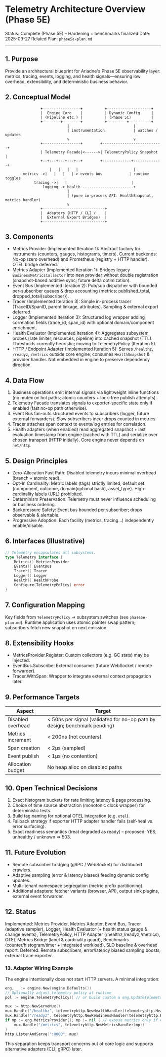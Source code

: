 # Telemetry Architecture Overview (Phase 5E)

Status: Complete (Phase 5E) – Hardening + benchmarks finalized
Date: 2025-09-27
Related Plan: `phase5e-plan.md`

---

## 1. Purpose

Provide an architectural blueprint for Ariadne's Phase 5E observability layer: metrics, tracing, events, logging, and health signals—ensuring low overhead, extensibility, and deterministic business behavior.

## 2. Conceptual Model

```
                +-----------------+          +--------------------+
                |  Engine Core    |          | Dynamic Config     |
                | (Pipeline etc.) |          | (Phase 5C)         |
                +--------+--------+          +---------+----------+
                            |                             |
                            | instrumentation             | watches / updates
                            v                             v
                +-----------------+        +---------------------------+
                | Telemetry Facade|<------>| TelemetryPolicy Snapshot  |
                +--+---+---+---+--+        +-------------+-------------+
                    |   |   |   |                         |
        metrics ->|   |   |   |-> events bus            | runtime toggles
             tracing ->|   |                             |
                 logging -> health -----------------------+
                            |
                            | (pure in-process API: HealthSnapshot, metrics handler)
                            v
                +----------------------------+
                |  Adapters (HTTP / CLI /    |
                |  External Export Bridges)  |
                +----------------------------+
```

## 3. Components

- Metrics Provider (Implemented Iteration 1): Abstract factory for instruments (counters, gauges, histograms, timers). Current backends: No-op (zero overhead) and Prometheus (registry + HTTP handler). OTEL bridge deferred.
- Metrics Adapter (Implemented Iteration 1): Bridges legacy `BusinessMetricsCollector` into new provider without double registration (snapshot-based additive sync; future delta optimization).
- Event Bus (Implemented Iteration 2): Pub/sub dispatcher with bounded per-subscriber queues & drop accounting (metrics: published_total, dropped_total{subscriber}).
- Tracer (Implemented Iteration 3): Simple in-process tracer (TraceID/SpanID, parent linkage, attributes). Sampling & external export deferred.
- Logger (Implemented Iteration 3): Structured log wrapper adding correlation fields (trace_id, span_id) with optional domain/component enrichment.
- Health Evaluator (Implemented Iteration 4): Aggregates subsystem probes (rate limiter, resources, pipeline) into cached snapshot (TTL). Thresholds currently heuristic; moving to TelemetryPolicy (Iteration 5).
- HTTP / Endpoint Adapter (Implemented Iteration 5): Serves `/healthz`, `/readyz`, `/metrics` outside core engine; consumes `HealthSnapshot` & provider handler. Not embedded in engine to preserve dependency direction.

## 4. Data Flow

1. Business operations emit internal signals via lightweight inline functions (no mutex on hot paths; atomic counters + lock-free publish attempts).
2. Telemetry Facade translates signals to exporter-specific state only if enabled (fast no-op path otherwise).
3. Event Bus fan-outs structured events to subscribers (logger, future external forwarders). Slow subscribers incur drops counted in metrics.
4. Tracer attaches span context to events/log entries for correlation.
5. Health adapters (when enabled) read aggregated snapshot + last evaluation timestamp from engine (cached with TTL) and serialize over chosen transport (HTTP initially). Core engine never depends on `net/http`.

## 5. Design Principles

- Zero-Allocation Fast Path: Disabled telemetry incurs minimal overhead (branch + atomic read).
- Opt-In Cardinality: Metric labels (tags) strictly limited; default set: {component, outcome, domain(optional hash), asset_type}. High-cardinality labels (URL) prohibited.
- Determinism Preservation: Telemetry must never influence scheduling or business ordering.
- Backpressure Safety: Event bus bounded per subscriber; drops observable & alertable.
- Progressive Adoption: Each facility (metrics, tracing…) independently enable/disable.

## 6. Interfaces (Illustrative)

```go
// Telemetry encapsulates all subsystems.
type Telemetry interface {
    Metrics() MetricsProvider
    Events() EventBus
    Tracer() Tracer
    Logger() Logger
    Health() HealthProbe
    Configure(TelemetryPolicy) error
}
```

## 7. Configuration Mapping

Key fields from `TelemetryPolicy` → subsystem switches (see `phase5e-plan.md`). Runtime application uses atomic pointer swap pattern; subscribers fetch new snapshot on next emission.

## 8. Extensibility Hooks

- MetricsProvider.Register: Custom collectors (e.g. GC stats) may be injected.
- EventBus.Subscribe: External consumer (future WebSocket / remote forwarder).
- Tracer.WithSpan: Wrapper to integrate external context propagation later.

## 9. Performance Targets

| Aspect            | Target                                                                    |
| ----------------- | ------------------------------------------------------------------------- |
| Disabled overhead | < 50ns per signal (validated for no-op path by design; benchmark pending) |
| Metrics increment | < 200ns (hot counters)                                                    |
| Span creation     | < 2µs (sampled)                                                           |
| Event publish     | < 1µs (no contention)                                                     |
| Allocation budget | No heap alloc on disabled paths                                           |

## 10. Open Technical Decisions

1. Exact histogram buckets for rate limiting latency & page processing.
2. Choice of time source abstraction (monotonic clock wrapper) for deterministic tests.
3. Build tag naming for optional OTEL integration (e.g. `otel`).
4. Fallback strategy if exporter HTTP adapter handler fails (self-heal vs. error surfacing).
5. Exact readiness semantics (treat degraded as ready) – proposed: YES; unhealthy / unknown => 503.

## 11. Future Evolution

- Remote subscriber bridging (gRPC / WebSocket) for distributed crawlers.
- Adaptive sampling (error & latency biased) feeding dynamic config updates.
- Multi-tenant namespace segregation (metric prefix partitioning).
- Additional adapters: fetcher variants (browser, API), output sink plugins, external event forwarder.

## 12. Status

Implemented: Metrics Provider, Metrics Adapter, Event Bus, Tracer (adaptive sampler), Logger, Health Evaluator (+ health status gauge & change events), TelemetryPolicy, HTTP Adapter (/healthz,/readyz,/metrics), OTEL Metrics Bridge (label & cardinality guard), Benchmarks (counter/histogram/timer + integrated workload), SLO baseline & overhead report.
Deferred: Remote subscribers, error/latency biased sampling boosts, external trace exporter.

### 13. Adapter Wiring Example

The engine intentionally does not start HTTP servers. A minimal integration:

```go
eng, _ := engine.New(engine.Defaults())
// Optionally adjust telemetry policy at runtime
pol := engine.TelemetryPolicy() // or build custom & eng.UpdateTelemetryPolicy(&custom)

mux := http.NewServeMux()
mux.Handle("/healthz", telemetryhttp.NewHealthHandler(telemetryhttp.HealthHandlerOptions{Engine: eng, IncludeProbes: true}))
mux.Handle("/readyz", telemetryhttp.NewReadinessHandler(telemetryhttp.HealthHandlerOptions{Engine: eng}))
if mp := eng.MetricsProvider(); mp != nil { // expose metrics only if enabled
    mux.Handle("/metrics", telemetryhttp.NewMetricsHandler(mp))
}
http.ListenAndServe(":8080", mux)
```

This separation keeps transport concerns out of core logic and supports alternative adapters (CLI, gRPC) later.
